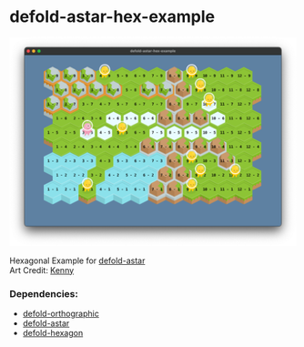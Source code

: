 # defold-astar-hex-example

![A*](/.github/astar-hex.png?raw=true)

Hexagonal Example for [defold-astar](https://github.com/selimanac/defold-astar?tab=readme-ov-file)  
Art Credit: [Kenny](https://kenney.nl/)   

### Dependencies:
- [defold-orthographic](https://github.com/britzl/defold-orthographic/)  
- [defold-astar](https://github.com/selimanac/defold-astar/)   
- [defold-hexagon](https://github.com/selimanac/defold-hexagon/) 
